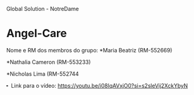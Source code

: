 Global Solution - NotreDame
# Angel-Care

Nome e RM dos membros do grupo:
*Maria Beatriz (RM-552669)

*Nathalia Cameron (RM-553233)

*Nicholas Lima (RM-552744

╸ Link para o vídeo: https://youtu.be/i08IqAVxjO0?si=s2sleVij2XckYbyN
